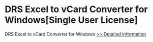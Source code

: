 # DRS Excel to vCard Converter for Windows[Single User License]
DRS Excel to vCard Converter for Windows
[>> Detailed information](https://secure.shareit.com/shareit/product.html?productid=301009678&affiliateid=200057808)